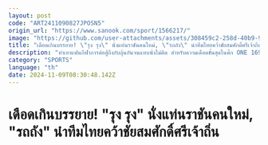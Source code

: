 ```yaml
---
layout: post
code: "ART2411090827JPOSN5"
origin_url: "https://www.sanook.com/sport/1566217/"
image: "https://github.com/user-attachments/assets/308459c2-258d-40b9-9745-b08399d9e60e"
title: "เดือดเกินบรรยาย! \"รุง รุง\" นั่งแท่นราชันคนใหม่, \"รถถัง\" นำทีมไทยคว้าชัยสมศักดิ์ศรีเจ้าถิ่น"
description: "ทำเอาแฟนกีฬาการต่อสู้ถึงกับลุ้นกันจนแทบนั่งไม่ติด สำหรับความเดือดขั้นสุดในศึก ONE 169 เมื่อช่วงเช้าวันเสาร์ที่ 9 พ.ย.ที่ผ่านมา ณ สนามมวยเวทีลุมพินี (รามอินทรา)"
category: "SPORTS"
language: "th"
date: 2024-11-09T08:30:48.142Z
---
```


# เดือดเกินบรรยาย! "รุง รุง" นั่งแท่นราชันคนใหม่, "รถถัง" นำทีมไทยคว้าชัยสมศักดิ์ศรีเจ้าถิ่น